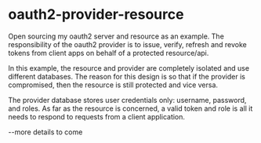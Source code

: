 # oauth2-provider-resource
Open sourcing my oauth2 server and resource as an example. The responsibility of the oauth2 provider is to issue, verify, refresh and revoke tokens from client apps on behalf of a protected resource/api.

In this example, the resource and provider are completely isolated and use different databases. The reason for this design is so that if the provider is compromised, then the resource is still protected and vice versa. 

The provider database stores user credentials only: username, password, and roles. As far as the resource is concerned, a valid token and role is all it needs to respond to requests from a client application.

--more details to come
